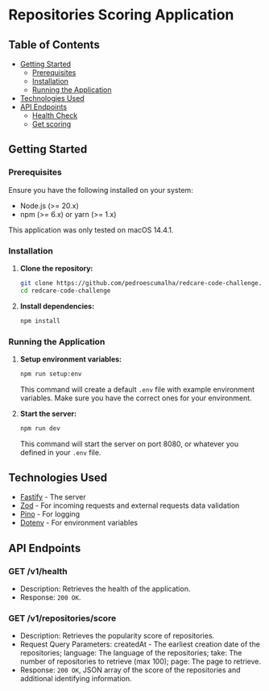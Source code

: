# Repositories Scoring Application

## Table of Contents

- [Getting Started](#getting-started)
  - [Prerequisites](#prerequisites)
  - [Installation](#installation)
  - [Running the Application](#running-the-application)
- [Technologies Used](#technologies-used)
- [API Endpoints](#api-endpoints)
  - [Health Check](#get-/v1/health)
  - [Get scoring](#get-/v1/repositories/score)

## Getting Started

### Prerequisites

Ensure you have the following installed on your system:

- Node.js (>= 20.x)
- npm (>= 6.x) or yarn (>= 1.x)

This application was only tested on macOS 14.4.1.

### Installation

1. **Clone the repository:**
   ```sh
   git clone https://github.com/pedroescumalha/redcare-code-challenge.git
   cd redcare-code-challenge
   ```

2. **Install dependencies:**
   ```sh
   npm install
   ```

### Running the Application

1. **Setup environment variables:**
   ```sh
   npm run setup:env
   ```

   This command will create a default `.env` file with example environment variables. Make sure you have the correct ones for your environment.

2. **Start the server:**
   ```sh
   npm run dev
   ```

   This command will start the server on port 8080, or whatever you defined in your `.env` file.

## Technologies Used

- [Fastify](https://www.fastify.io/) - The server
- [Zod](https://zod.dev/) - For incoming requests and external requests data validation
- [Pino](https://github.com/pinojs/pino) - For logging
- [Dotenv](https://www.npmjs.com/package/dotenv) - For environment variables

## API Endpoints

### GET /v1/health
- Description: Retrieves the health of the application.
- Response: `200 OK`.

### GET /v1/repositories/score
- Description: Retrieves the popularity score of repositories. 
- Request Query Parameters: createdAt - The earliest creation date of the repositories; language: The language of the repositories; take: The number of repositories to retrieve (max 100); page: The page to retrieve.
- Response: `200 OK`, JSON array of the score of the repositories and additional identifying information.
